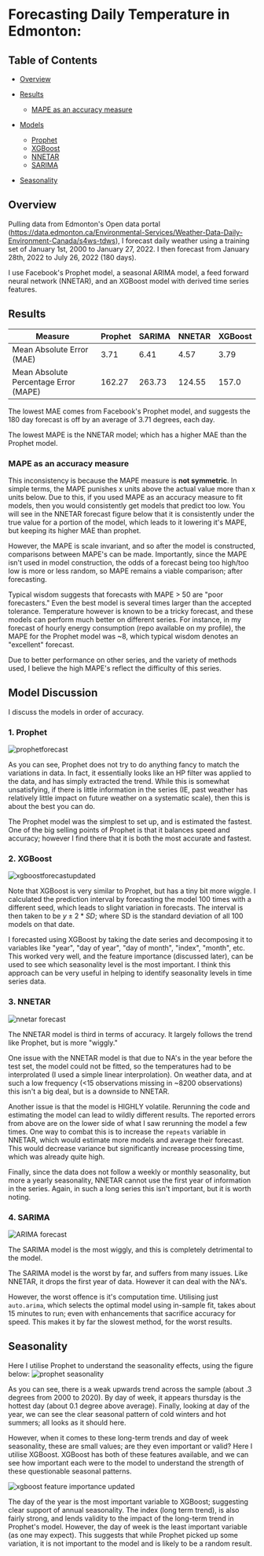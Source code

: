# Forecasting Daily Temperature in Edmonton:
## Table of Contents
* [Overview](https://github.com/SkyAllinott/Forecasting-Daily-Temperature#overview)

* [Results](https://github.com/SkyAllinott/Forecasting-Daily-Temperature#results)

  -  [MAPE as an accuracy measure](https://github.com/SkyAllinott/Forecasting-Daily-Temperature#mape-as-an-accuracy-measure)

* [Models](https://github.com/SkyAllinott/Forecasting-Daily-Temperature#model-discussion)
  -  [Prophet](https://github.com/SkyAllinott/Forecasting-Daily-Temperature#1-prophet)
  -  [XGBoost](https://github.com/SkyAllinott/Forecasting-Daily-Temperature#1-XGBoost)
  -  [NNETAR](https://github.com/SkyAllinott/Forecasting-Daily-Temperature#1-nnetar)
  -  [SARIMA](https://github.com/SkyAllinott/Forecasting-Daily-Temperature#1-sarima) 

* [Seasonality](https://github.com/SkyAllinott/Forecasting-Daily-Temperature#seasonality)

## Overview
Pulling data from Edmonton's Open data portal (https://data.edmonton.ca/Environmental-Services/Weather-Data-Daily-Environment-Canada/s4ws-tdws), I forecast daily weather using a training set of January 1st, 2000 to January 27, 2022. I then forecast from January 28th, 2022 to July 26, 2022 (180 days).

I use Facebook's Prophet model, a seasonal ARIMA model, a feed forward neural network (NNETAR), and an XGBoost model with derived time series features.

## Results

|  Measure | Prophet | SARIMA | NNETAR | XGBoost |
| ----- | ------- | ------ | ---- | ---- |
| Mean Absolute Error (MAE) | 3.71 | 6.41 | 4.57 | 3.79 |
| Mean Absolute Percentage Error (MAPE) | 162.27 | 263.73 | 124.55 | 157.0 |

The lowest MAE comes from Facebook's Prophet model, and suggests the 180 day forecast is off by an average of 3.71 degrees, each day. 

The lowest MAPE is the NNETAR model; which has a higher MAE than the Prophet model.

### MAPE as an accuracy measure
This inconsistency is because the MAPE measure is **not symmetric**. In simple terms, the MAPE punishes x units above the actual value more than x units below. Due to this, if you used MAPE as an accuracy measure to fit models, then you would consistently get models that predict too low. You will see in the NNETAR forecast figure below that it is consistently under the true value for a portion of the model, which leads to it lowering it's MAPE, but keeping its higher MAE than prophet.

However, the MAPE is scale invariant, and so after the model is constructed, comparisons between MAPE's can be made. Importantly, since the MAPE isn't used in model construction, the odds of a forecast being too high/too low is more or less random, so MAPE remains a viable comparison; after forecasting. 

Typical wisdom suggests that forecasts with MAPE > 50 are "poor forecasters." Even the best model is several times larger than the accepted tolerance. Temperature however is known to be a tricky forecast, and these models can perform much better on different series. For instance, in my forecast of hourly energy consumption (repo available on my profile), the MAPE for the Prophet model was ~8, which typical wisdom denotes an "excellent" forecast. 

Due to better performance on other series, and the variety of methods used, I believe the high MAPE's reflect the difficulty of this series. 

## Model Discussion
I discuss the models in order of accuracy.

### 1. Prophet
![prophetforecast](https://user-images.githubusercontent.com/52394699/181845985-1f3fdca9-5d01-4c91-aace-a24b4a6c0441.png)

As you can see, Prophet does not try to do anything fancy to match the variations in data. In fact, it essentially looks like an HP filter was applied to the data, and has simply extracted the trend. While this is somewhat unsatisfying, if there is little information in the series (IE, past weather has relatively little impact on future weather on a systematic scale), then this is about the best you can do.

The Prophet model was the simplest to set up, and is estimated the fastest. One of the big selling points of Prophet is that it balances speed and accuracy; however I find there that it is both the most accurate and fastest. 

### 2. XGBoost
![xgboostforecastupdated](https://user-images.githubusercontent.com/52394699/181847024-8da9782d-78e9-4f80-a1d7-1848efc1373a.png)

Note that XGBoost is very similar to Prophet, but has a tiny bit more wiggle. I calculated the prediction interval by forecasting the model 100 times with a different seed, which leads to slight variation in forecasts. The interval is then taken to be $y \pm 2*SD$; where SD is the standard deviation of all 100 models on that date.

I forecasted using XGBoost by taking the date series and decomposing it to variables like "year", "day of year", "day of month", "index", "month", etc. This worked very well, and the feature importance (discussed later), can be used to see which seasonality level is the most important. I think this approach can be very useful in helping to identify seasonality levels in time series data. 



### 3. NNETAR
![nnetar forecast](https://user-images.githubusercontent.com/52394699/181846442-a4938beb-4f69-4d4c-aa43-5d05bc5c88e3.png)

The NNETAR model is third in terms of accuracy. It largely follows the trend like Prophet, but is more "wiggly." 

One issue with the NNETAR model is that due to NA's in the year before the test set, the model could not be fitted, so the temperatures had to be interprolated (I used a simple linear interprolation). On weather data, and at such a low frequency (<15 observations missing in ~8200 observations) this isn't a big deal, but is a downside to NNETAR. 

Another issue is that the model is HIGHLY volatile. Rerunning the code and estimating the model can lead to wildly different results. The reported errors from above are on the lower side of what I saw rerunning the model a few times. One way to combat this is to increase the `repeats` variable in NNETAR, which would estimate more models and average their forecast. This would decrease variance but significantly increase processing time, which was already quite high.

Finally, since the data does not follow a weekly or monthly seasonality, but more a yearly seasonality, NNETAR cannot use the first year of information in the series. Again, in such a long series this isn't important, but it is worth noting.

### 4. SARIMA
![ARIMA forecast](https://user-images.githubusercontent.com/52394699/181847445-9a3d99f1-8dd2-4758-b468-fc9aa30c0b62.png)

The SARIMA model is the most wiggly, and this is completely detrimental to the model. 

The SARIMA model is the worst by far, and suffers from many issues. Like NNETAR, it drops the first year of data. However it can deal with the NA's. 

However, the worst offence is it's computation time. Utilising just `auto.arima`, which selects the optimal model using in-sample fit, takes about 15 minutes to run; even with enhancements that sacrifice accuracy for speed. This makes it by far the slowest method, for the worst results.

## Seasonality
Here I utilise Prophet to understand the seasonality effects, using the figure below:
![prophet seasonality](https://user-images.githubusercontent.com/52394699/181847917-77d7412b-344d-4413-a2f4-7a3a53349479.png)

As you can see, there is a weak upwards trend across the sample (about .3 degrees from 2000 to 2020). By day of week, it appears thursday is the hottest day (about 0.1 degree above average). Finally, looking at day of the year, we can see the clear seasonal pattern of cold winters and hot summers; all looks as it should here. 

However, when it comes to these long-term trends and day of week seasonality, these are small values; are they even important or valid? Here I utilise XGBoost. XGBoost has both of these features available, and we can see how important each were to the model to understand the strength of these questionable seasonal patterns.

![xgboost feature importance updated](https://user-images.githubusercontent.com/52394699/181848099-663af9fd-31f0-4a14-a94e-4f0cd183e7a6.png)

The day of the year is the most important variable to XGBoost; suggesting clear support of annual seasonality. The index (long term trend), is also fairly strong, and lends validity to the impact of the long-term trend in Prophet's model. However, the day of week is the least important variable (as one may expect). This suggests that while Prophet picked up some variation, it is not important to the model and is likely to be a random result. 
